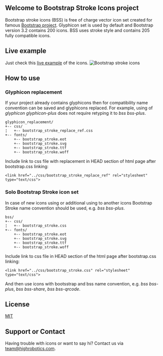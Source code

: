 ## Welcome to Bootstrap Stroke Icons project
Bootstrap stroke icons (BSS) is free of charge vector icon set created for famous [Bootstrap project](https://github.com/twbs/bootstrap). Glyphicon set is used by default and Bootstrap version 3.2 contains 200 icons. BSS uses stroke style and contains 205 fully compatible icons.

 
## Live example
Just check this <a href="http://highrobotics.com/we-did-it/web/bootstrapstrokeicon.aspx" target="_blank">live example</a> of the icons.
<img src="http://www.highrobotics.com/media/images/bss_github.jpg" alt="Bootstrap stroke icons" />

## How to use

### Glyphicon replacement
If your project already contains glyphicons then for compatibility name convention can be saved and glyphicons replaced. 
For example, using of _glyphicon glyphicon-plus_ does not require retyping it to _bss bss-plus_.

```
glyphicon_replacement/
+-- css/
¦   +-- bootstrap_stroke_replace_ref.css
+-- fonts/
    +-- bootstrap_stroke.eot
    +-- bootstrap_stroke.svg
    +-- bootstrap_stroke.ttf
    +-- bootstrap_stroke.woff
```

Include link to css file with replacement in HEAD section of html page  after bootstrap.css linking:
```
<link href="../css/bootstrap_stroke_replace_ref" rel="stylesheet" type="text/css">
```

### Solo Bootstrap Stroke icon set
In case of new icons using or additional using to another icons Bootstrap Stroke name convention should be used, e.g. _bss bss-plus_.

```
bss/
+-- css/
¦   +-- bootstrap_stroke.css
+-- fonts/
    +-- bootstrap_stroke.eot
    +-- bootstrap_stroke.svg
    +-- bootstrap_stroke.ttf
    +-- bootstrap_stroke.woff
```

Include link to css file in HEAD section of the html page after bootstrap.css linking:
```
<link href="../css/bootstrap_stroke.css" rel="stylesheet" type="text/css">
```
And then use icons with bootsstrap and bss name convention, e.g. _bss bss-plus_, _bss bss-share_, _bss bss-qrcode_.

## License
[MIT](http://opensource.org/licenses/MIT)

## Support or Contact
Having trouble with icons or want to say hi? Contact us via team@highrobotics.com.

